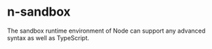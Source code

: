 # n-sandbox
The sandbox runtime environment of Node can support any advanced syntax as well as TypeScript.
